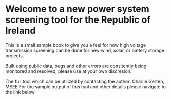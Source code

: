# Welcome to a new power system screening tool for the Republic of Ireland

This is a small sample book to give you a feel for how high voltage transmission screening can be done for new wind, solar, or battery storage projects. 

Built using public data, bugs and other errors are consitently being monitored and resolved, please use at your own discresion. 

The full tool which can be utilized by contacting the author: Charlie Gerten, MSEE
For the sample output of this tool and other details please navigate to the link below

```{tableofcontents}
```
